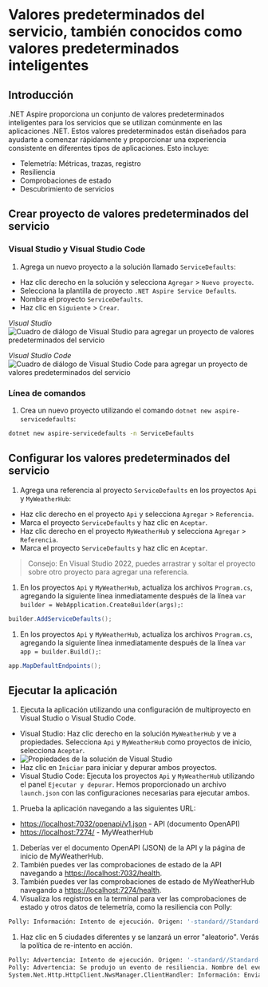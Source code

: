 # Valores predeterminados del servicio, también conocidos como valores predeterminados inteligentes

## Introducción

.NET Aspire proporciona un conjunto de valores predeterminados inteligentes para los servicios que se utilizan comúnmente en las aplicaciones .NET. Estos valores predeterminados están diseñados para ayudarte a comenzar rápidamente y proporcionar una experiencia consistente en diferentes tipos de aplicaciones. Esto incluye:

- Telemetría: Métricas, trazas, registro
- Resiliencia
- Comprobaciones de estado
- Descubrimiento de servicios

## Crear proyecto de valores predeterminados del servicio

### Visual Studio y Visual Studio Code

1. Agrega un nuevo proyecto a la solución llamado `ServiceDefaults`:

- Haz clic derecho en la solución y selecciona `Agregar` > `Nuevo proyecto`.
- Selecciona la plantilla de proyecto `.NET Aspire Service Defaults`.
- Nombra el proyecto `ServiceDefaults`.
- Haz clic en `Siguiente` > `Crear`.

 *Visual Studio*
 ![Cuadro de diálogo de Visual Studio para agregar un proyecto de valores predeterminados del servicio](./../../media/vs-add-servicedefaults.png)

 *Visual Studio Code*
 ![Cuadro de diálogo de Visual Studio Code para agregar un proyecto de valores predeterminados del servicio](./../../media/vsc-add-servicedefaults.png)

### Línea de comandos

1. Crea un nuevo proyecto utilizando el comando `dotnet new aspire-servicedefaults`:

 ```bash
 dotnet new aspire-servicedefaults -n ServiceDefaults
 ```

## Configurar los valores predeterminados del servicio

1. Agrega una referencia al proyecto `ServiceDefaults` en los proyectos `Api` y `MyWeatherHub`:

- Haz clic derecho en el proyecto `Api` y selecciona `Agregar` > `Referencia`.
- Marca el proyecto `ServiceDefaults` y haz clic en `Aceptar`.
- Haz clic derecho en el proyecto `MyWeatherHub` y selecciona `Agregar` > `Referencia`.
- Marca el proyecto `ServiceDefaults` y haz clic en `Aceptar`.

 > Consejo: En Visual Studio 2022, puedes arrastrar y soltar el proyecto sobre otro proyecto para agregar una referencia.

1. En los proyectos `Api` y `MyWeatherHub`, actualiza los archivos `Program.cs`, agregando la siguiente línea inmediatamente después de la línea `var builder = WebApplication.CreateBuilder(args);`:

 ```csharp
 builder.AddServiceDefaults();
 ```

1. En los proyectos `Api` y `MyWeatherHub`, actualiza los archivos `Program.cs`, agregando la siguiente línea inmediatamente después de la línea `var app = builder.Build();`:

 ```csharp
 app.MapDefaultEndpoints();
 ```

## Ejecutar la aplicación

1. Ejecuta la aplicación utilizando una configuración de multiproyecto en Visual Studio o Visual Studio Code.

- Visual Studio: Haz clic derecho en la solución `MyWeatherHub` y ve a propiedades. Selecciona `Api` y `MyWeatherHub` como proyectos de inicio, selecciona `Aceptar`.
- ![Propiedades de la solución de Visual Studio](./../../media/vs-multiproject.png)
- Haz clic en `Iniciar` para iniciar y depurar ambos proyectos.
- Visual Studio Code: Ejecuta los proyectos `Api` y `MyWeatherHub` utilizando el panel `Ejecutar y depurar`. Hemos proporcionado un archivo `launch.json` con las configuraciones necesarias para ejecutar ambos.

1. Prueba la aplicación navegando a las siguientes URL:

- [https://localhost:7032/openapi/v1.json](https://localhost:7032/openapi/v1.json) - API (documento OpenAPI)
- [https://localhost:7274/](https://localhost:7274/) - MyWeatherHub

1. Deberías ver el documento OpenAPI (JSON) de la API y la página de inicio de MyWeatherHub.
1. También puedes ver las comprobaciones de estado de la API navegando a [https://localhost:7032/health](https://localhost:7032/health).
1. También puedes ver las comprobaciones de estado de MyWeatherHub navegando a [https://localhost:7274/health](https://localhost:7274/health).
1. Visualiza los registros en la terminal para ver las comprobaciones de estado y otros datos de telemetría, como la resiliencia con Polly:

 ```bash
 Polly: Información: Intento de ejecución. Origen: '-standard//Standard-Retry', Clave de operación: '', Resultado: '200', Manejado: 'False', Intento: '0', Tiempo de ejecución: '13.0649'
 ```

1. Haz clic en 5 ciudades diferentes y se lanzará un error "aleatorio". Verás la política de re-intento en acción.

 ```bash
 Polly: Advertencia: Intento de ejecución. Origen: '-standard//Standard-Retry', Clave de operación: '', Resultado: '500', Manejado: 'True', Intento: '0', Tiempo de ejecución: '9732.8258'
 Polly: Advertencia: Se produjo un evento de resiliencia. Nombre del evento: 'OnRetry', Origen: '-standard//Standard-Retry', Clave de operación: '', Resultado: '500'
 System.Net.Http.HttpClient.NwsManager.ClientHandler: Información: Enviando solicitud HTTP GET http://localhost:5271/forecast/AKZ318
 ```
